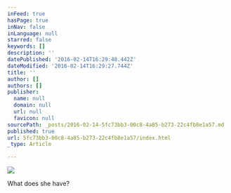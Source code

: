 ```yaml
---
inFeed: true
hasPage: true
inNav: false
inLanguage: null
starred: false
keywords: []
description: ''
datePublished: '2016-02-14T16:29:48.442Z'
dateModified: '2016-02-14T16:29:27.744Z'
title: ''
author: []
authors: []
publisher:
  name: null
  domain: null
  url: null
  favicon: null
sourcePath: _posts/2016-02-14-5fc73bb3-00c8-4a85-b273-22c4fb8e1a57.md
published: true
url: 5fc73bb3-00c8-4a85-b273-22c4fb8e1a57/index.html
_type: Article

---
```

![](https://the-grid-user-content.s3-us-west-2.amazonaws.com/ea9938f0-bb02-45fd-8f0e-2c4587c3ae23.jpg)

What does she have?